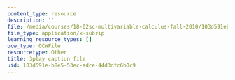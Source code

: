 ```yaml
---
content_type: resource
description: ''
file: /media/courses/18-02sc-multivariable-calculus-fall-2010/103d591eb8e553ecadce44d3dfc6b0c9_7w1qqEUwn2k.vtt
file_type: application/x-subrip
learning_resource_types: []
ocw_type: OCWFile
resourcetype: Other
title: 3play caption file
uid: 103d591e-b8e5-53ec-adce-44d3dfc6b0c9
---
```

